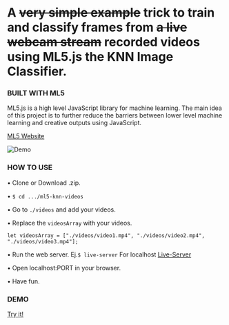 # A ~~very simple example~~ trick to train and classify frames from ~~a live webcam stream~~ recorded videos using ML5.js the KNN Image Classifier.

### BUILT WITH ML5

ML5.js is a high level JavaScript library for machine learning. The main idea of this project is to further reduce the barriers between lower level machine learning and creative outputs using JavaScript.

[ML5 Website](https://itpnyu.github.io/ml5/docs/knn-image-example.html)

![Demo](img/demo.gif)


### HOW TO USE

• Clone or Download .zip.

• `$ cd .../ml5-knn-videos`

• Go to `./videos` and add your videos.

• Replace the `videosArray` with your videos.

```
let videosArray = ["./videos/video1.mp4", "./videos/video2.mp4", "./videos/video3.mp4"];

```

• Run the web server. Ej.`$ live-server` For localhost [Live-Server](https://www.npmjs.com/package/live-server)

• Open localhost:PORT in your browser. 

• Have fun.

### DEMO

[Try it!](https://matamalaortiz.github.io/ml5-recorded-videos-training/)

